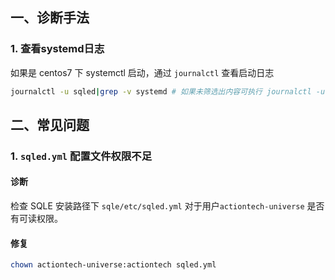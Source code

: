 ## 一、诊断手法
### 1. 查看systemd日志
如果是 centos7 下 systemctl 启动，通过 `journalctl` 查看启动日志
```bash
journalctl -u sqled|grep -v systemd # 如果未筛选出内容可执行 journalctl -u sqled 查看全部内容
```
## 二、常见问题
### 1. `sqled.yml` 配置文件权限不足
#### 诊断
检查 SQLE 安装路径下 `sqle/etc/sqled.yml` 对于用户`actiontech-universe` 是否有可读权限。
#### 修复
```bash
chown actiontech-universe:actiontech sqled.yml
```